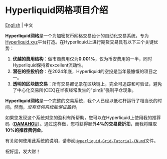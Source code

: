 # Hyperliquid网格项目介绍

[English](README.md) | 中文

**Hyperliquid网格**是一个为加密货币网格交易设计的自动化交易系统，专为[Hyperliquid.xyz](https://hyperliquid.xyz)平台打造。在Hyperliquid上进行期货交易具有以下三个关键优势：

1. **优越的费用结构**：做市商费用仅为**0.001%**，仅为币安费用的一半，同时Hyperliquid保持着excellent流动性。
2. **潜在的空投机会**：在2024年底，Hyperliquid的空投是当年最慷慨的项目之一。
3. **透明的区块链交易**：所有交易都记录在区块链上，完全可追踪和可验证，避免了中心化交易所(CEX)在半夜经常发生的"pin住"强制平仓现象。

**Hyperliquid网格**是一个完整的交易系统，我个人已经以低杠杆运行了相当长的时间。然而，*没有任何系统能保证盈利*。

如果您发现这个系统对您的盈利有所帮助，您可以在Hyperliquid上使用我的推荐码（[**DAMAHOU**](https://app.hyperliquid.xyz/join/DAMAHOU)）。通过这样做，您将获得额外**4%的交易费折扣**，而我将赚取**10%的推荐费佣金**。

有关如何使用此系统的说明，请参阅[`Hyperliquid-Grid-Tutorial-CN.md`](Hyperliquid-Grid-Tutorial-CN.md)文件。

祝好运，发大财！